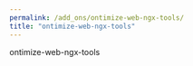 ```yaml
---
permalink: /add_ons/ontimize-web-ngx-tools/
title: "ontimize-web-ngx-tools"
---
```



ontimize-web-ngx-tools

